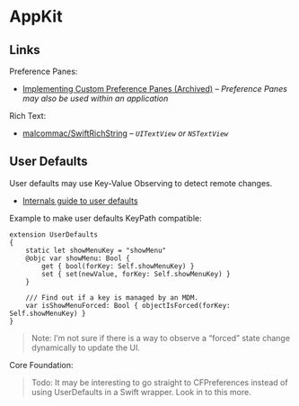 # AppKit

## Links

Preference Panes:

- [Implementing Custom Preference Panes (Archived)](https://developer.apple.com/library/archive/documentation/UserExperience/Conceptual/PreferencePanes/Tasks/Creation.html#//apple_ref/doc/uid/20000709-CJBDGJFA) – *Preference Panes may also be used within an application*

Rich Text:

- [malcommac/SwiftRichString](https://github.com/malcommac/SwiftRichString) – *`UITextView` or `NSTextView`*

## User Defaults

User defaults may use Key-Value Observing to detect remote changes.

- [Internals guide to user defaults](https://www.vadimbulavin.com/advanced-guide-to-userdefaults-in-swift/)

Example to make user defaults KeyPath compatible:

```
extension UserDefaults
{
    static let showMenuKey = "showMenu"
    @objc var showMenu: Bool {
        get { bool(forKey: Self.showMenuKey) }
        set { set(newValue, forKey: Self.showMenuKey) }
    }

    /// Find out if a key is managed by an MDM.
    var isShowMenuForced: Bool { objectIsForced(forKey: Self.showMenuKey) }
}
```

> Note: I’m not sure if there is a way to observe a “forced” state change dynamically to update the UI.

Core Foundation:

> Todo: It may be interesting to go straight to CFPreferences instead of using UserDefaults in a Swift wrapper.  Look in to this more.

